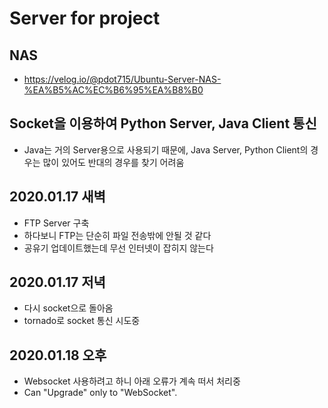 # Server for project
## NAS
- https://velog.io/@pdot715/Ubuntu-Server-NAS-%EA%B5%AC%EC%B6%95%EA%B8%B0
## Socket을 이용하여 Python Server, Java Client 통신
- Java는 거의 Server용으로 사용되기 때문에, Java Server, Python Client의 경우는 많이 있어도 반대의 경우를 찾기 어려움
## 2020.01.17 새벽
- FTP Server 구축
- 하다보니 FTP는 단순히 파일 전송밖에 안될 것 같다
- 공유기 업데이트했는데 무선 인터넷이 잡히지 않는다 
## 2020.01.17 저녁
- 다시 socket으로 돌아옴
- tornado로 socket 통신 시도중
## 2020.01.18 오후
- Websocket 사용하려고 하니 아래 오류가 계속 떠서 처리중
- Can "Upgrade" only to "WebSocket".
